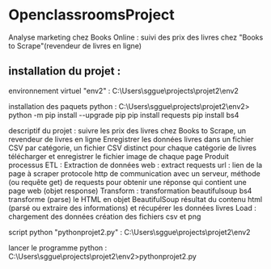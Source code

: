 # OpenclassroomsProject

Analyse marketing chez Books Online : suivi des prix des livres chez "Books to Scrape"(revendeur de livres en ligne)

## installation du projet :
environnement virtuel "env2" : C:\Users\sggue\projects\projet2\env2

installation des paquets python : 
C:\Users\sggue\projects\projet2\env2>
python -m pip install --upgrade pip
pip install requests
pip install bs4 

descriptif du projet : 
suivre les prix des livres chez Books to Scrape, un revendeur de livres en ligne
Enregistrer les données livres dans un fichier CSV par catégorie, un fichier CSV distinct pour chaque catégorie de livres
télécharger et enregistrer le fichier image de chaque page Produit
processus ETL : 
Extraction de données web : extract
 requests
  url : lien de la page à scraper
  protocole http de communication avec un serveur, méthode (ou requête get) de requests pour obtenir une réponse qui contient une page web (objet response)
Transform : transformation
 beautifulsoup bs4
  transforme (parse) le HTML en objet BeautifulSoup
  résultat du contenu html (parsé ou extraire des informations) et récupérer les données livres
Load : chargement des données
  création des fichiers csv et png

script python "pythonprojet2.py" : C:\Users\sggue\projects\projet2\env2

lancer le programme python : C:\Users\sggue\projects\projet2\env2>pythonprojet2.py
